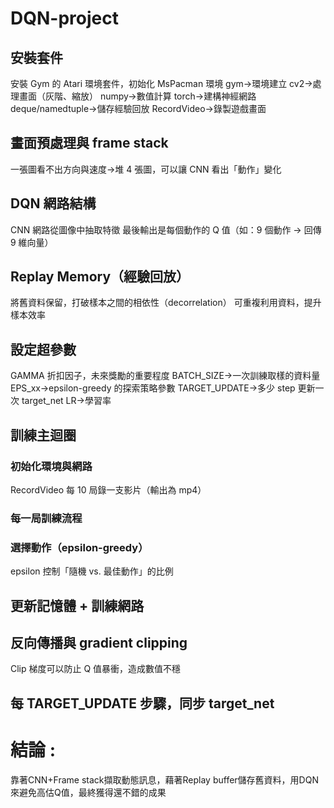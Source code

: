 # DQN-project
## 安裝套件
安裝 Gym 的 Atari 環境套件，初始化 MsPacman 環境
gym->環境建立
cv2->處理畫面（灰階、縮放）
numpy->數值計算
torch->建構神經網路
deque/namedtuple->儲存經驗回放
RecordVideo->錄製遊戲畫面
## 畫面預處理與 frame stack
一張圖看不出方向與速度->堆 4 張圖，可以讓 CNN 看出「動作」變化
## DQN 網路結構
CNN 網路從圖像中抽取特徵
最後輸出是每個動作的 Q 值（如：9 個動作 → 回傳 9 維向量）
## Replay Memory（經驗回放）
將舊資料保留，打破樣本之間的相依性（decorrelation）
可重複利用資料，提升樣本效率
## 設定超參數
GAMMA	折扣因子，未來獎勵的重要程度
BATCH_SIZE->一次訓練取樣的資料量
EPS_xx->epsilon-greedy 的探索策略參數
TARGET_UPDATE->多少 step 更新一次 target_net
LR->學習率
## 訓練主迴圈
### 初始化環境與網路
RecordVideo 每 10 局錄一支影片（輸出為 mp4）
### 每一局訓練流程
### 選擇動作（epsilon-greedy）
epsilon 控制「隨機 vs. 最佳動作」的比例
## 更新記憶體 + 訓練網路
## 反向傳播與 gradient clipping
Clip 梯度可以防止 Q 值暴衝，造成數值不穩
## 每 TARGET_UPDATE 步驟，同步 target_net

# 結論 : 
靠著CNN+Frame stack擷取動態訊息，藉著Replay buffer儲存舊資料，用DQN來避免高估Q值，最終獲得還不錯的成果
